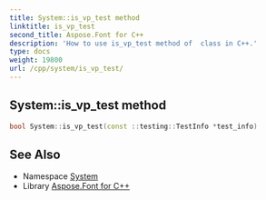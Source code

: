 ```yaml
---
title: System::is_vp_test method
linktitle: is_vp_test
second_title: Aspose.Font for C++
description: 'How to use is_vp_test method of  class in C++.'
type: docs
weight: 19800
url: /cpp/system/is_vp_test/
---
```

## System::is_vp_test method




```cpp
bool System::is_vp_test(const ::testing::TestInfo *test_info)
```

## See Also

* Namespace [System](../)
* Library [Aspose.Font for C++](../../)
